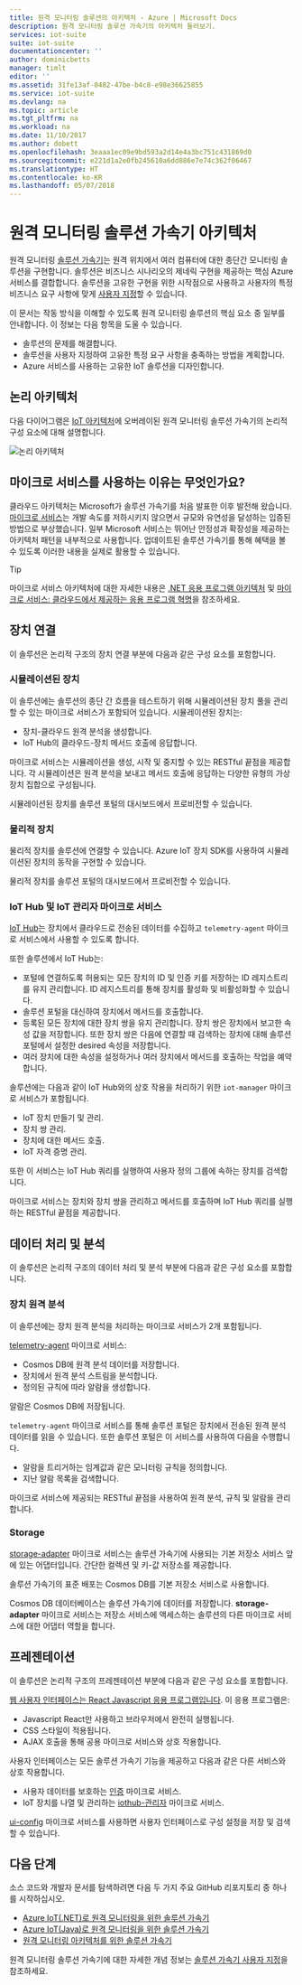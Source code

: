 ```yaml
---
title: 원격 모니터링 솔루션의 아키텍처 - Azure | Microsoft Docs
description: 원격 모니터링 솔루션 가속기의 아키텍처 둘러보기.
services: iot-suite
suite: iot-suite
documentationcenter: ''
author: dominicbetts
manager: timlt
editor: ''
ms.assetid: 31fe13af-0482-47be-b4c8-e98e36625855
ms.service: iot-suite
ms.devlang: na
ms.topic: article
ms.tgt_pltfrm: na
ms.workload: na
ms.date: 11/10/2017
ms.author: dobett
ms.openlocfilehash: 3eaaa1ec09e9bd593a2d14e4a3bc751c431869d0
ms.sourcegitcommit: e221d1a2e0fb245610a6dd886e7e74c362f06467
ms.translationtype: HT
ms.contentlocale: ko-KR
ms.lasthandoff: 05/07/2018
---
```

# <a name="remote-monitoring-solution-accelerator-architecture"></a>원격 모니터링 솔루션 가속기 아키텍처

원격 모니터링 [솔루션 가속기](iot-suite-what-are-solution-accelerators.md)는 원격 위치에서 여러 컴퓨터에 대한 종단간 모니터링 솔루션을 구현합니다. 솔루션은 비즈니스 시나리오의 제네릭 구현을 제공하는 핵심 Azure 서비스를 결합합니다. 솔루션을 고유한 구현을 위한 시작점으로 사용하고 사용자의 특정 비즈니스 요구 사항에 맞게 [사용자 지정](iot-suite-remote-monitoring-customize.md)할 수 있습니다.

이 문서는 작동 방식을 이해할 수 있도록 원격 모니터링 솔루션의 핵심 요소 중 일부를 안내합니다. 이 정보는 다음 항목을 도울 수 있습니다.

* 솔루션의 문제를 해결합니다.
* 솔루션을 사용자 지정하여 고유한 특정 요구 사항을 충족하는 방법을 계획합니다.
* Azure 서비스를 사용하는 고유한 IoT 솔루션을 디자인합니다.

## <a name="logical-architecture"></a>논리 아키텍처

다음 다이어그램은 [IoT 아키텍처](iot-suite-what-is-azure-iot.md)에 오버레이된 원격 모니터링 솔루션 가속기의 논리적 구성 요소에 대해 설명합니다.

![논리 아키텍처](media/iot-suite-remote-monitoring-sample-walkthrough/remote-monitoring-architecture.png)

## <a name="why-microservices"></a>마이크로 서비스를 사용하는 이유는 무엇인가요?

클라우드 아키텍처는 Microsoft가 솔루션 가속기를 처음 발표한 이후 발전해 왔습니다. [마이크로 서비스](https://azure.microsoft.com/blog/microservices-an-application-revolution-powered-by-the-cloud/)는 개발 속도를 저하시키지 않으면서 규모와 유연성을 달성하는 입증된 방법으로 부상했습니다. 일부 Microsoft 서비스는 뛰어난 안정성과 확장성을 제공하는 아키텍처 패턴을 내부적으로 사용합니다. 업데이트된 솔루션 가속기를 통해 혜택을 볼 수 있도록 이러한 내용을 실제로 활용할 수 있습니다.

> [!TIP]
> 마이크로 서비스 아키텍처에 대한 자세한 내용은 [.NET 응용 프로그램 아키텍처](https://www.microsoft.com/net/learn/architecture) 및 [마이크로 서비스: 클라우드에서 제공하는 응용 프로그램 혁명](https://azure.microsoft.com/blog/microservices-an-application-revolution-powered-by-the-cloud/)을 참조하세요.

## <a name="device-connectivity"></a>장치 연결

이 솔루션은 논리적 구조의 장치 연결 부분에 다음과 같은 구성 요소를 포함합니다.

### <a name="simulated-devices"></a>시뮬레이션된 장치

이 솔루션에는 솔루션의 종단 간 흐름을 테스트하기 위해 시뮬레이션된 장치 풀을 관리할 수 있는 마이크로 서비스가 포함되어 있습니다. 시뮬레이션된 장치는:

* 장치-클라우드 원격 분석을 생성합니다.
* IoT Hub의 클라우드-장치 메서드 호출에 응답합니다.

마이크로 서비스는 시뮬레이션을 생성, 시작 및 중지할 수 있는 RESTful 끝점을 제공합니다. 각 시뮬레이션은 원격 분석을 보내고 메서드 호출에 응답하는 다양한 유형의 가상 장치 집합으로 구성됩니다.

시뮬레이션된 장치를 솔루션 포털의 대시보드에서 프로비전할 수 있습니다.

### <a name="physical-devices"></a>물리적 장치

물리적 장치를 솔루션에 연결할 수 있습니다. Azure IoT 장치 SDK를 사용하여 시뮬레이션된 장치의 동작을 구현할 수 있습니다.

물리적 장치를 솔루션 포털의 대시보드에서 프로비전할 수 있습니다.

### <a name="iot-hub-and-the-iot-manager-microservice"></a>IoT Hub 및 IoT 관리자 마이크로 서비스

[IoT Hub](../iot-hub/index.yml)는 장치에서 클라우드로 전송된 데이터를 수집하고 `telemetry-agent` 마이크로 서비스에서 사용할 수 있도록 합니다.

또한 솔루션에서 IoT Hub는:

* 포털에 연결하도록 허용되는 모든 장치의 ID 및 인증 키를 저장하는 ID 레지스트리를 유지 관리합니다. ID 레지스트리를 통해 장치를 활성화 및 비활성화할 수 있습니다.
* 솔루션 포털을 대신하여 장치에서 메서드를 호출합니다.
* 등록된 모든 장치에 대한 장치 쌍을 유지 관리합니다. 장치 쌍은 장치에서 보고한 속성 값을 저장합니다. 또한 장치 쌍은 다음에 연결할 때 검색하는 장치에 대해 솔루션 포털에서 설정한 desired 속성을 저장합니다.
* 여러 장치에 대한 속성을 설정하거나 여러 장치에서 메서드를 호출하는 작업을 예약합니다.

솔루션에는 다음과 같이 IoT Hub와의 상호 작용을 처리하기 위한 `iot-manager` 마이크로 서비스가 포함됩니다.

* IoT 장치 만들기 및 관리.
* 장치 쌍 관리.
* 장치에 대한 메서드 호출.
* IoT 자격 증명 관리.

또한 이 서비스는 IoT Hub 쿼리를 실행하여 사용자 정의 그룹에 속하는 장치를 검색합니다.

마이크로 서비스는 장치와 장치 쌍을 관리하고 메서드를 호출하며 IoT Hub 쿼리를 실행하는 RESTful 끝점을 제공합니다.

## <a name="data-processing-and-analytics"></a>데이터 처리 및 분석

이 솔루션은 논리적 구조의 데이터 처리 및 분석 부분에 다음과 같은 구성 요소를 포함합니다.

### <a name="device-telemetry"></a>장치 원격 분석

이 솔루션에는 장치 원격 분석을 처리하는 마이크로 서비스가 2개 포함됩니다.

[telemetry-agent](https://github.com/Azure/telemetry-agent-dotnet) 마이크로 서비스:

* Cosmos DB에 원격 분석 데이터를 저장합니다.
* 장치에서 원격 분석 스트림을 분석합니다.
* 정의된 규칙에 따라 알람을 생성합니다.

알람은 Cosmos DB에 저장됩니다.

`telemetry-agent` 마이크로 서비스를 통해 솔루션 포털은 장치에서 전송된 원격 분석 데이터를 읽을 수 있습니다. 또한 솔루션 포털은 이 서비스를 사용하여 다음을 수행합니다.

* 알람을 트리거하는 임계값과 같은 모니터링 규칙을 정의합니다.
* 지난 알람 목록을 검색합니다.

마이크로 서비스에 제공되는 RESTful 끝점을 사용하여 원격 분석, 규칙 및 알람을 관리합니다.

### <a name="storage"></a>Storage

[storage-adapter](https://github.com/Azure/pcs-storage-adapter-dotnet) 마이크로 서비스는 솔루션 가속기에 사용되는 기본 저장소 서비스 앞에 있는 어댑터입니다. 간단한 컬렉션 및 키-값 저장소를 제공합니다.

솔루션 가속기의 표준 배포는 Cosmos DB를 기본 저장소 서비스로 사용합니다.

Cosmos DB 데이터베이스는 솔루션 가속기에 데이터를 저장합니다. **storage-adapter** 마이크로 서비스는 저장소 서비스에 액세스하는 솔루션의 다른 마이크로 서비스에 대한 어댑터 역할을 합니다.

## <a name="presentation"></a>프레젠테이션

이 솔루션은 논리적 구조의 프레젠테이션 부분에 다음과 같은 구성 요소를 포함합니다.

[웹 사용자 인터페이스는 React Javascript 응용 프로그램입니다](https://github.com/Azure/pcs-remote-monitoring-webui). 이 응용 프로그램은:

* Javascript React만 사용하고 브라우저에서 완전히 실행됩니다.
* CSS 스타일이 적용됩니다.
* AJAX 호출을 통해 공용 마이크로 서비스와 상호 작용합니다.

사용자 인터페이스는 모든 솔루션 가속기 기능을 제공하고 다음과 같은 다른 서비스와 상호 작용합니다.

* 사용자 데이터를 보호하는 [인증](https://github.com/Azure/pcs-auth-dotnet) 마이크로 서비스.
* IoT 장치를 나열 및 관리하는 [iothub-관리자](https://github.com/Azure/iothub-manager-dotnet) 마이크로 서비스.

[ui-config](https://github.com/Azure/pcs-config-dotnet) 마이크로 서비스를 사용하면 사용자 인터페이스로 구성 설정을 저장 및 검색할 수 있습니다.

## <a name="next-steps"></a>다음 단계

소스 코드와 개발자 문서를 탐색하려면 다음 두 가지 주요 GitHub 리포지토리 중 하나를 시작하십시오.

* [Azure IoT(.NET)로 원격 모니터링을 위한 솔루션 가속기](https://github.com/Azure/azure-iot-pcs-remote-monitoring-dotnet/wiki/)
* [Azure IoT(Java)로 원격 모니터링을 위한 솔루션 가속기](https://github.com/Azure/azure-iot-pcs-remote-monitoring-java)
* [원격 모니터링 아키텍처를 위한 솔루션 가속기](https://github.com/Azure/azure-iot-pcs-remote-monitoring-dotnet/wiki/Architecture)

원격 모니터링 솔루션 가속기에 대한 자세한 개념 정보는 [솔루션 가속기 사용자 지정](iot-suite-remote-monitoring-customize.md)을 참조하세요.
